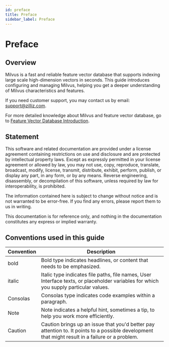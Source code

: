 ```yaml
---
id: preface
title: Preface
sidebar_label: Preface
---
```


# Preface

## Overview
Milvus is a fast and reliable feature vector database that supports indexing large scale high-dimension vectors in seconds. This guide introduces configuring and managing Milvus, helping you get a deeper understanding of Milvus characteristics and features.

If you need customer support, you may contact us by email: support@zilliz.com.

For more detailed knowledge about Milvus and feature vector database, go to [Feature Vector Database Introduction](../vectordb/feature-vector-db.md).

## Statement
This software and related documentation are provided under a license agreement containing restrictions on use and disclosure and are protected by intellectual property laws. Except as expressly permitted in your license agreement or allowed by law, you may not use, copy, reproduce, translate, broadcast, modify, license, transmit, distribute, exhibit, perform, publish, or display any part, in any form, or by any means. Reverse engineering, disassembly, or decompilation of this software, unless required by law for interoperability, is prohibited.

The information contained here is subject to change without notice and is not warranted to be error-free. If you find any errors, please report them to us in writing.

This documentation is for reference only, and nothing in the documentation constitutes any express or implied warranty.


## Conventions used in this guide

| Convention       |    Description                                |
|-----------|-----------------------------------------|
| bold      | Bold type indicates headlines, or content that needs to be emphasized.    |
| italic    | Italic type indicates file paths, file names, User Interface texts, or placeholder variables for which you supply particular values. |
| Consolas  | Consolas type indicates code examples within a paragraph. |
| Note      | Note indicates a helpful hint, sometimes a tip, to help you work more efficiently.          |
| Caution   | Caution brings up an issue that you'd better pay attention to. It points to a possible development that might result in a failure or a problem. |
